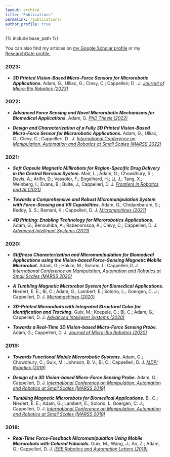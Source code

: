 ```yaml
---
layout: archive
title: "Publications"
permalink: /publications/
author_profile: true
---
```


<!-- {% if author.googlescholar %}
  You can also find my articles on <u><a href="{{author.googlescholar}}">my Google Scholar profile</a>.</u>
{% endif %} -->

{% include base_path %}

You can also find my articles on <u><a href="{{author.googlescholar}}">my Google Scholar profile</a></u> or my <u><a href="{{author.researchgate}}">ResearchGate profile</a>.</u>

### 2023:

- ***3D Printed Vision-Based Micro-Force Sensors for Microrobotic Applications.*** Adam, G.; Ulliac, G.; Clevy, C.; Cappelleri, D . J.
[*Journal of Micro-Bio Robotics (2023)*](https://link.springer.com/article/10.1007/s12213-023-00152-x)

### 2022:

- ***Advanced Force Sensing and Novel Microrobotic Mechanisms for Biomedical Applications.*** Adam, G.
[*PhD Thesis (2022)*](https://hammer.purdue.edu/articles/thesis/Advanced_Force_Sensing_and_Novel_Microrobotic_Mechanisms_for_Biomedical_Applications/20477286)

- ***Design and Characterization of a Fully 3D Printed Vision-Based Micro-Force Sensor for Microrobotic Applications.*** Adam, G.; Ulliac, G.; Clevy, C.; Cappelleri, D . J.
[*International Conference on Manipulation, Automation and Robotics at Small Scales (MARSS 2022)*](https://ieeexplore.ieee.org/document/9870488)

### 2021:

- ***Soft Capsule Magnetic Millirobots for Region-Specific Drug Delivery in the Central Nervous System.*** Mair, L.; Adam, G.; Chowdhury, S.; Davis, A.; Arifin, D.; Vassoler, F.; Engelhard, H.; Li, J.; Tang, X.; Weinberg, I.; Evans, B.; Bulte, J.; Cappelleri, D. J.
[*Frontiers in Robotics and AI (2021)*](https://www.frontiersin.org/articles/10.3389/frobt.2021.702566/full)

- ***Towards a Comprehensive and Robust Micromanipulation System with Force-Sensing and VR Capabilities.*** Adam, G.; Chidambaram, S.; Reddy, S. S.; Ramani, K.; Cappelleri, D. J.
[*Micromachines (2021)*](https://www.mdpi.com/2072-666X/12/7/784)

- ***4D Printing: Enabling Technology for Microrobotics Applications.*** Adam, G.; Benouhiba, A.; Rabenorosoa, K.; Clévy, C.; Cappelleri, D. J.
[*Advanced Intelligent Systems (2021)*](https://onlinelibrary.wiley.com/doi/full/10.1002/aisy.202000216)

### 2020:

- ***Stiffness Characterization and Micromanipulation for Biomedical Applications using the Vision-based Force-Sensing Magnetic Mobile Microrobot.*** Adam, G.; Hakim, M.; Solorio, L; Cappelleri,D. J.
[*International Conference on Manipulation, Automation and Robotics at Small Scales (MARSS 2020)*](https://ieeexplore.ieee.org/document/9307874)

- ***A Tumbling Magnetic Microrobot System for Biomedical Applications.*** Niedert, E. E.; Bi, C.; Adam, G.; Lambert, E.; Solorio, L.; Goergen, C. J.; Cappelleri, D. J. 
[*Micromachines (2020)*](https://www.mdpi.com/2072-666X/11/9/861)

- ***3D-Printed Microrobots with Integrated Structural Color for Identification and Tracking.*** Guix, M.; Koepele, C.; Bi, C.; Adam, G.; Cappelleri, D. J.
[*Advanced Intelligent Systems (2020)*](https://onlinelibrary.wiley.com/doi/full/10.1002/aisy.201900147)

- ***Towards a Real-Time 3D Vision-based Micro-Force Sensing Probe.*** Adam, G.; Cappelleri, D. J. 
[*Journal of Micro-Bio Robotics (2020)*](https://link.springer.com/article/10.1007/s12213-019-00122-2)

### 2019:

- ***Towards Functional Mobile Microrobotic Systems.*** Adam, G.; Chowdhury, C.; Guix, M.; Johnson, B. V.; Bi, C.; Cappelleri, D. J. 
[*MDPI Robotics (2019)*](https://www.mdpi.com/2218-6581/8/3/69/htm)

- ***Design of a 3D Vision-based Micro-Force Sensing Probe.*** Adam, G.; Cappelleri, D. J.
[*International Conference on Manipulation, Automation and Robotics at Small Scales (MARSS 2019)*](https://ieeexplore.ieee.org/abstract/document/8860957)

- ***Tumbling Magnetic Microrobots for Biomedical Applications.*** Bi, C.; Niedert, E. E.; Adam, G.; Lambert, E.; Solorio, L. Goergen, C. J.; Cappelleri, D. J.
[*International Conference on Manipulation, Automation and Robotics at Small Scales (MARSS 2019)*](https://ieeexplore.ieee.org/document/8860956)

### 2018:

- ***Real-Time Force-Feedback Micromanipulation Using Mobile Microrobots with Colored Fiducials.*** Guix, M.; Wang, J.; An, Z.; Adam, G.; Cappelleri, D. J. 
[*IEEE Robotics and Automation Letters (2018)*](https://ieeexplore.ieee.org/abstract/document/8409968)

<!-- {% for post in site.publications reversed %}
  {% include archive-single.html %}
{% endfor %} -->
